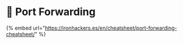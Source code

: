 # 🛂 Port Forwarding

{% embed url="https://ironhackers.es/en/cheatsheet/port-forwarding-cheatsheet/" %}
